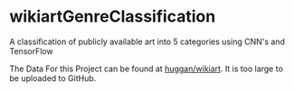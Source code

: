 # wikiartGenreClassification
A classification of publicly available art into 5 categories using CNN's and TensorFlow

The Data For this Project can be found at [huggan/wikiart](https://huggingface.co/datasets/huggan/wikiart). It is too large to be uploaded to GitHub.
